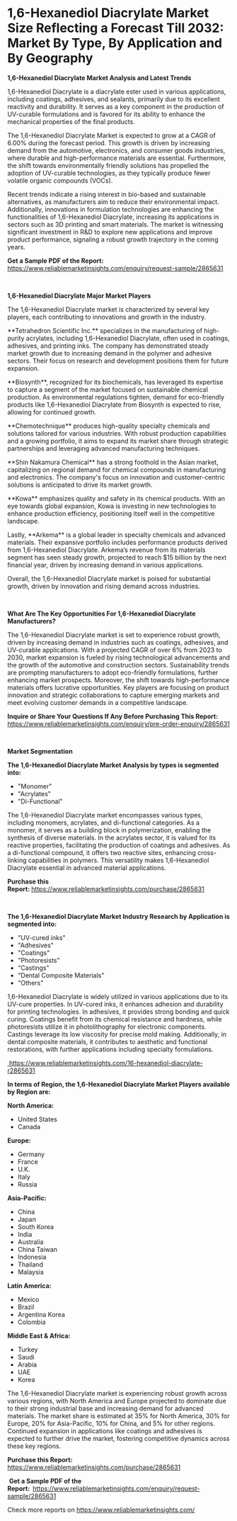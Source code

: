 <p><h1>1,6-Hexanediol Diacrylate Market Size Reflecting a Forecast Till 2032: Market By Type, By Application and By Geography</h1></p><p><strong>1,6-Hexanediol Diacrylate Market Analysis and Latest Trends</strong></p>
<p><p>1,6-Hexanediol Diacrylate is a diacrylate ester used in various applications, including coatings, adhesives, and sealants, primarily due to its excellent reactivity and durability. It serves as a key component in the production of UV-curable formulations and is favored for its ability to enhance the mechanical properties of the final products.</p><p>The 1,6-Hexanediol Diacrylate Market is expected to grow at a CAGR of 6.00% during the forecast period. This growth is driven by increasing demand from the automotive, electronics, and consumer goods industries, where durable and high-performance materials are essential. Furthermore, the shift towards environmentally friendly solutions has propelled the adoption of UV-curable technologies, as they typically produce fewer volatile organic compounds (VOCs).</p><p>Recent trends indicate a rising interest in bio-based and sustainable alternatives, as manufacturers aim to reduce their environmental impact. Additionally, innovations in formulation technologies are enhancing the functionalities of 1,6-Hexanediol Diacrylate, increasing its applications in sectors such as 3D printing and smart materials. The market is witnessing significant investment in R&D to explore new applications and improve product performance, signaling a robust growth trajectory in the coming years.</p></p>
<p><strong>Get a Sample PDF of the Report:&nbsp;</strong> <a href="https://www.reliablemarketinsights.com/enquiry/request-sample/2865631?utm_campaign=2563&utm_medium=2&utm_source=Github&utm_content=ia&utm_term=12032025&utm_id=16-hexanediol-diacrylate">https://www.reliablemarketinsights.com/enquiry/request-sample/2865631</a></p>
<p>&nbsp;</p>
<p><strong>1,6-Hexanediol Diacrylate Major Market Players</strong></p>
<p><p>The 1,6-Hexanediol Diacrylate market is characterized by several key players, each contributing to innovations and growth in the industry. </p><p>**Tetrahedron Scientific Inc.** specializes in the manufacturing of high-purity acrylates, including 1,6-Hexanediol Diacrylate, often used in coatings, adhesives, and printing inks. The company has demonstrated steady market growth due to increasing demand in the polymer and adhesive sectors. Their focus on research and development positions them for future expansion.</p><p>**Biosynth**, recognized for its biochemicals, has leveraged its expertise to capture a segment of the market focused on sustainable chemical production. As environmental regulations tighten, demand for eco-friendly products like 1,6-Hexanediol Diacrylate from Biosynth is expected to rise, allowing for continued growth.</p><p>**Chemotechnique** produces high-quality specialty chemicals and solutions tailored for various industries. With robust production capabilities and a growing portfolio, it aims to expand its market share through strategic partnerships and leveraging advanced manufacturing techniques.</p><p>**Shin Nakamura Chemical** has a strong foothold in the Asian market, capitalizing on regional demand for chemical compounds in manufacturing and electronics. The company's focus on innovation and customer-centric solutions is anticipated to drive its market growth.</p><p>**Kowa** emphasizes quality and safety in its chemical products. With an eye towards global expansion, Kowa is investing in new technologies to enhance production efficiency, positioning itself well in the competitive landscape.</p><p>Lastly, **Arkema** is a global leader in specialty chemicals and advanced materials. Their expansive portfolio includes performance products derived from 1,6-Hexanediol Diacrylate. Arkema’s revenue from its materials segment has seen steady growth, projected to reach $15 billion by the next financial year, driven by increasing demand in various applications.</p><p>Overall, the 1,6-Hexanediol Diacrylate market is poised for substantial growth, driven by innovation and rising demand across industries.</p></p>
<p>&nbsp;</p>
<p><strong>What Are The Key Opportunities For 1,6-Hexanediol Diacrylate Manufacturers?</strong></p>
<p><p>The 1,6-Hexanediol Diacrylate market is set to experience robust growth, driven by increasing demand in industries such as coatings, adhesives, and UV-curable applications. With a projected CAGR of over 6% from 2023 to 2030, market expansion is fueled by rising technological advancements and the growth of the automotive and construction sectors. Sustainability trends are prompting manufacturers to adopt eco-friendly formulations, further enhancing market prospects. Moreover, the shift towards high-performance materials offers lucrative opportunities. Key players are focusing on product innovation and strategic collaborations to capture emerging markets and meet evolving customer demands in a competitive landscape.</p></p>
<p><strong>Inquire or Share Your Questions If Any Before Purchasing This Report:</strong> <a href="https://www.reliablemarketinsights.com/enquiry/pre-order-enquiry/2865631?utm_campaign=2563&utm_medium=2&utm_source=Github&utm_content=ia&utm_term=12032025&utm_id=16-hexanediol-diacrylate">https://www.reliablemarketinsights.com/enquiry/pre-order-enquiry/2865631</a></p>
<p>&nbsp;</p>
<p><strong>Market Segmentation</strong></p>
<p><strong>The 1,6-Hexanediol Diacrylate Market Analysis by types is segmented into:</strong></p>
<p><ul><li>"Monomer"</li><li>"Acrylates"</li><li>"Di-Functional"</li></ul></p>
<p><p>The 1,6-Hexanediol Diacrylate market encompasses various types, including monomers, acrylates, and di-functional categories. As a monomer, it serves as a building block in polymerization, enabling the synthesis of diverse materials. In the acrylates sector, it is valued for its reactive properties, facilitating the production of coatings and adhesives. As a di-functional compound, it offers two reactive sites, enhancing cross-linking capabilities in polymers. This versatility makes 1,6-Hexanediol Diacrylate essential in advanced material applications.</p></p>
<p><strong>Purchase this Report:&nbsp;</strong><a href="https://www.reliablemarketinsights.com/purchase/2865631?utm_campaign=2563&utm_medium=2&utm_source=Github&utm_content=ia&utm_term=12032025&utm_id=16-hexanediol-diacrylate">https://www.reliablemarketinsights.com/purchase/2865631</a></p>
<p>&nbsp;</p>
<p><strong>The 1,6-Hexanediol Diacrylate Market Industry Research by Application is segmented into:</strong></p>
<p><ul><li>"UV-cured inks"</li><li>"Adhesives"</li><li>"Coatings"</li><li>"Photoresists"</li><li>"Castings"</li><li>"Dental Composite Materials"</li><li>"Others"</li></ul></p>
<p><p>1,6-Hexanediol Diacrylate is widely utilized in various applications due to its UV-cure properties. In UV-cured inks, it enhances adhesion and durability for printing technologies. In adhesives, it provides strong bonding and quick curing. Coatings benefit from its chemical resistance and hardness, while photoresists utilize it in photolithography for electronic components. Castings leverage its low viscosity for precise mold making. Additionally, in dental composite materials, it contributes to aesthetic and functional restorations, with further applications including specialty formulations.</p></p>
<p><a href="https://www.reliablemarketinsights.com/16-hexanediol-diacrylate-r2865631?utm_campaign=2563&utm_medium=2&utm_source=Github&utm_content=ia&utm_term=12032025&utm_id=16-hexanediol-diacrylate">&nbsp;https://www.reliablemarketinsights.com/16-hexanediol-diacrylate-r2865631</a></p>
<p><strong>In terms of Region, the 1,6-Hexanediol Diacrylate Market Players available by Region are:</strong></p>
<p>
    <p> <strong> North America: </strong>
        <ul>
            <li>United States</li>
            <li>Canada</li>
        </ul>
        </p> 
    <p> <strong> Europe: </strong>
        <ul>
            <li>Germany</li>
            <li>France</li>
            <li>U.K.</li>
            <li>Italy</li>
            <li>Russia</li>
        </ul>
        </p> 
    <p> <strong> Asia-Pacific: </strong>
        <ul>
            <li>China</li>
            <li>Japan</li>
            <li>South Korea</li>
            <li>India</li>
            <li>Australia</li>
            <li>China Taiwan</li>
            <li>Indonesia</li>
            <li>Thailand</li>
            <li>Malaysia</li>
        </ul>
        </p> 
    <p> <strong> Latin America: </strong>
        <ul>
            <li>Mexico</li>
            <li>Brazil</li>
            <li>Argentina Korea</li>
            <li>Colombia</li>
        </ul>
        </p> 
    <p> <strong> Middle East & Africa: </strong>
        <ul>
            <li>Turkey</li>
            <li>Saudi</li>
            <li>Arabia</li>
            <li>UAE</li>
            <li>Korea</li>
        </ul>
    </p>
    </p>
<p><p>The 1,6-Hexanediol Diacrylate market is experiencing robust growth across various regions, with North America and Europe projected to dominate due to their strong industrial base and increasing demand for advanced materials. The market share is estimated at 35% for North America, 30% for Europe, 20% for Asia-Pacific, 10% for China, and 5% for other regions. Continued expansion in applications like coatings and adhesives is expected to further drive the market, fostering competitive dynamics across these key regions.</p></p>
<p><strong>Purchase this Report: </strong><a href="https://www.reliablemarketinsights.com/purchase/2865631?utm_campaign=2563&utm_medium=2&utm_source=Github&utm_content=ia&utm_term=12032025&utm_id=16-hexanediol-diacrylate">https://www.reliablemarketinsights.com/purchase/2865631</a></p>
<p>&nbsp;<strong>Get a Sample PDF of the Report:&nbsp;&nbsp;</strong><a href="https://www.reliablemarketinsights.com/enquiry/request-sample/2865631?utm_campaign=2563&utm_medium=2&utm_source=Github&utm_content=ia&utm_term=12032025&utm_id=16-hexanediol-diacrylate">https://www.reliablemarketinsights.com/enquiry/request-sample/2865631</a></p>
<p><strong></strong></p>
<p>Check more reports on <a href="https://www.reliablemarketinsights.com/?utm_campaign=2563&utm_medium=2&utm_source=Github&utm_content=ia&utm_term=12032025&utm_id=16-hexanediol-diacrylate">https://www.reliablemarketinsights.com/</a></p>